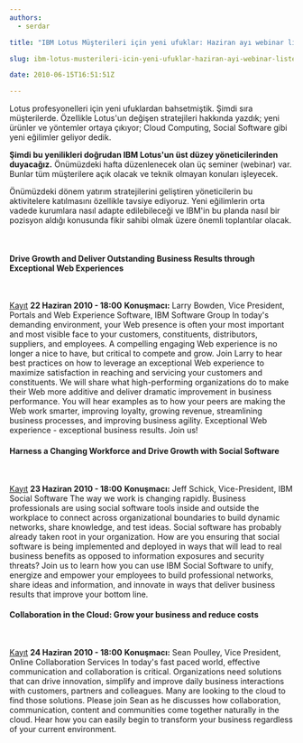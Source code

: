 ```yaml
---
authors:
  - serdar

title: "IBM Lotus Müşterileri için yeni ufuklar: Haziran ayı webinar listesi"

slug: ibm-lotus-musterileri-icin-yeni-ufuklar-haziran-ayi-webinar-listesi

date: 2010-06-15T16:51:51Z

---
```


Lotus profesyonelleri için yeni ufuklardan bahsetmiştik. Şimdi sıra müşterilerde. Özellikle Lotus'un değişen stratejileri hakkında yazdık; yeni ürünler ve yöntemler ortaya çıkıyor; Cloud Computing, Social Software gibi yeni eğilimler geliyor dedik.

**Şimdi bu yenilikleri doğrudan IBM Lotus'un üst düzey yöneticilerinden duyacağız.** Önümüzdeki hafta düzenlenecek olan üç seminer (webinar) var. Bunlar tüm müşterilere açık olacak ve teknik olmayan konuları işleyecek.
<!-- more -->
Önümüzdeki dönem yatırım stratejilerini geliştiren yöneticilerin bu aktivitelere katılmasını özellikle tavsiye ediyoruz. Yeni eğilimlerin orta vadede kurumlara nasıl adapte edilebileceği ve IBM'in bu planda nasıl bir pozisyon aldığı konusunda fikir sahibi olmak üzere önemli toplantılar olacak.

<br />

#### **Drive Growth and Deliver Outstanding Business Results through Exceptional Web Experiences**

<br />

[Kayıt](https://www.ibm.com/events/wwe/grp/grp004.nsf/enrollall?openform&seminar=47FE2UES&locale=en_US)
**22 Haziran 2010 - 18:00**
**Konuşmacı:** Larry Bowden, Vice President, Portals and Web Experience Software, IBM Software Group
In today's demanding environment, your Web presence is often your most important and most visible face to your customers, constituents, distributors, suppliers, and employees. A compelling engaging Web experience is no longer a nice to have, but critical to compete and grow. Join Larry to hear best practices on how to leverage an exceptional Web experience to maximize satisfaction in reaching and servicing your customers and constituents. We will share what high-performing organizations do to make their Web more additive and deliver dramatic improvement in business performance. You will hear examples as to how your peers are making the Web work smarter, improving loyalty, growing revenue, streamlining business processes, and improving business agility. Exceptional Web experience - exceptional business results. Join us!

#### **Harness a Changing Workforce and Drive Growth with Social Software**

<br />

[Kayıt](https://www.ibm.com/events/wwe/grp/grp004.nsf/enrollall?openform&seminar=7ZCE9GES&locale=en_US)
**23 Haziran 2010 - 18:00**
**Konuşmacı:** Jeff Schick, Vice-President, IBM Social Software
The way we work is changing rapidly. Business professionals are using social software tools inside and outside the workplace to connect across organizational boundaries to build dynamic networks, share knowledge, and test ideas. Social software has probably already taken root in your organization. How are you ensuring that social software is being implemented and deployed in ways that will lead to real business benefits as opposed to information exposures and security threats? Join us to learn how you can use IBM Social Software to unify, energize and empower your employees to build professional networks, share ideas and information, and innovate in ways that deliver business results that improve your bottom line.

#### **Collaboration in the Cloud: Grow your business and reduce costs**

<br />

[Kayıt](https://www.ibm.com/events/wwe/grp/grp004.nsf/enrollall?openform&seminarÊ6D6UES&locale=en_US)
**24 Haziran 2010 - 18:00**
**Konuşmacı:** Sean Poulley, Vice President, Online Collaboration Services
In today's fast paced world, effective communication and collaboration is critical. Organizations need solutions that can drive innovation, simplify and improve daily business interactions with customers, partners and colleagues. Many are looking to the cloud to find those solutions. Please join Sean as he discusses how collaboration, communication, content and communities come together naturally in the cloud. Hear how you can easily begin to transform your business regardless of your current environment.
